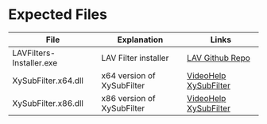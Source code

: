 # Expected Files

File  						| Explanation					| Links
------------- 				| -------------					|--------
LAVFilters-Installer.exe 	| LAV Filter installer			| [LAV Github Repo](https://github.com/Nevcairiel/LAVFilters/releases)
XySubFilter.x64.dll			| x64 version of XySubFilter	| [VideoHelp XySubFilter](http://www.videohelp.com/software/XySubFilter)
XySubFilter.x86.dll			| x86 version of XySubFilter	| [VideoHelp XySubFilter](http://www.videohelp.com/software/XySubFilter)
